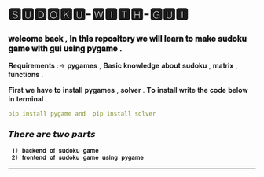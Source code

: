 # 🆂🆄🅳🅾🅺🆄-🆆🅸🆃🅷-🅶🆄🅸

### 𝐰𝐞𝐥𝐜𝐨𝐦𝐞 𝐛𝐚𝐜𝐤 , 𝐈𝐧 𝐭𝐡𝐢𝐬 𝐫𝐞𝐩𝐨𝐬𝐢𝐭𝐨𝐫𝐲 𝐰𝐞 𝐰𝐢𝐥𝐥 𝐥𝐞𝐚𝐫𝐧 𝐭𝐨 𝐦𝐚𝐤𝐞 𝐬𝐮𝐝𝐨𝐤𝐮 𝐠𝐚𝐦𝐞 𝐰𝐢𝐭𝐡 𝐠𝐮𝐢 𝐮𝐬𝐢𝐧𝐠 𝐩𝐲𝐠𝐚𝐦𝐞 .

𝐑𝐞𝐪𝐮𝐢𝐫𝐞𝐦𝐞𝐧𝐭𝐬 :-> 𝐩𝐲𝐠𝐚𝐦𝐞𝐬 , 𝐁𝐚𝐬𝐢𝐜 𝐤𝐧𝐨𝐰𝐥𝐞𝐝𝐠𝐞 𝐚𝐛𝐨𝐮𝐭 𝐬𝐮𝐝𝐨𝐤𝐮 , 𝐦𝐚𝐭𝐫𝐢𝐱 , 𝐟𝐮𝐧𝐜𝐭𝐢𝐨𝐧𝐬 .

𝐅𝐢𝐫𝐬𝐭 𝐰𝐞 𝐡𝐚𝐯𝐞 𝐭𝐨 𝐢𝐧𝐬𝐭𝐚𝐥𝐥 𝐩𝐲𝐠𝐚𝐦𝐞𝐬 , 𝐬𝐨𝐥𝐯𝐞𝐫 . 𝐓𝐨 𝐢𝐧𝐬𝐭𝐚𝐥𝐥 𝐰𝐫𝐢𝐭𝐞 𝐭𝐡𝐞 𝐜𝐨𝐝𝐞 𝐛𝐞𝐥𝐨𝐰 𝐢𝐧 𝐭𝐞𝐫𝐦𝐢𝐧𝐚𝐥 .

```yml
pip install pygame and  pip install solver
```
###  𝙏𝙝𝙚𝙧𝙚 𝙖𝙧𝙚 𝙩𝙬𝙤 𝙥𝙖𝙧𝙩𝙨 

     𝟏) 𝐛𝐚𝐜𝐤𝐞𝐧𝐝 𝐨𝐟 𝐬𝐮𝐝𝐨𝐤𝐮 𝐠𝐚𝐦𝐞
     𝟐) 𝐟𝐫𝐨𝐧𝐭𝐞𝐧𝐝 𝐨𝐟 𝐬𝐮𝐝𝐨𝐤𝐮 𝐠𝐚𝐦𝐞 𝐮𝐬𝐢𝐧𝐠 𝐩𝐲𝐠𝐚𝐦𝐞
 
 
--------------------------------------------------------------------------------------------------------------------------------------------------------------------------------





